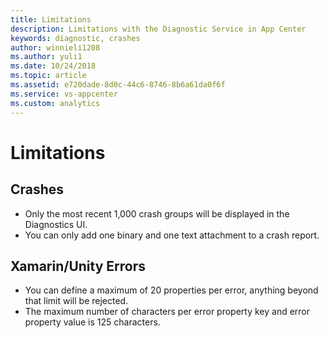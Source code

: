 ```yaml
---
title: Limitations
description: Limitations with the Diagnostic Service in App Center
keywords: diagnostic, crashes
author: winnieli1208
ms.author: yuli1
ms.date: 10/24/2018
ms.topic: article
ms.assetid: e720dade-8d0c-44c6-8746-8b6a61da0f6f
ms.service: vs-appcenter
ms.custom: analytics 
---
```


# Limitations

## Crashes

- Only the most recent 1,000 crash groups will be displayed in the Diagnostics UI.
- You can only add one binary and one text attachment to a crash report.

## Xamarin/Unity Errors

- You can define a maximum of 20 properties per error, anything beyond that limit will be rejected.
- The maximum number of characters per error property key and error property value is 125 characters.
